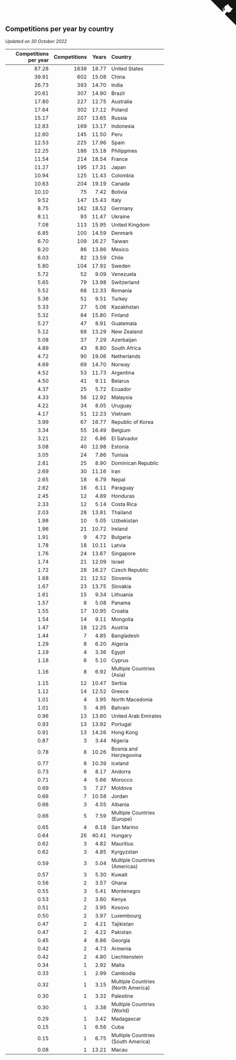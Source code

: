 ## Competitions per year by country

*Updated on 30 October 2022*

| Competitions per year | Competitions | Years | Country |
| ---: | ---: | ---: | :--- |
| 87.28 | 1638 | 18.77 | United States |
| 39.91 | 602 | 15.08 | China |
| 26.73 | 393 | 14.70 | India |
| 20.61 | 307 | 14.90 | Brazil |
| 17.80 | 227 | 12.75 | Australia |
| 17.64 | 302 | 17.12 | Poland |
| 15.17 | 207 | 13.65 | Russia |
| 12.83 | 169 | 13.17 | Indonesia |
| 12.60 | 145 | 11.50 | Peru |
| 12.53 | 225 | 17.96 | Spain |
| 12.25 | 186 | 15.18 | Philippines |
| 11.54 | 214 | 18.54 | France |
| 11.27 | 195 | 17.31 | Japan |
| 10.94 | 125 | 11.43 | Colombia |
| 10.63 | 204 | 19.19 | Canada |
| 10.10 | 75 | 7.42 | Bolivia |
| 9.52 | 147 | 15.43 | Italy |
| 8.75 | 162 | 18.52 | Germany |
| 8.11 | 93 | 11.47 | Ukraine |
| 7.08 | 113 | 15.95 | United Kingdom |
| 6.85 | 100 | 14.59 | Denmark |
| 6.70 | 109 | 16.27 | Taiwan |
| 6.20 | 86 | 13.86 | Mexico |
| 6.03 | 82 | 13.59 | Chile |
| 5.80 | 104 | 17.92 | Sweden |
| 5.72 | 52 | 9.09 | Venezuela |
| 5.65 | 79 | 13.98 | Switzerland |
| 5.52 | 68 | 12.33 | Romania |
| 5.36 | 51 | 9.51 | Turkey |
| 5.33 | 27 | 5.06 | Kazakhstan |
| 5.32 | 84 | 15.80 | Finland |
| 5.27 | 47 | 8.91 | Guatemala |
| 5.12 | 68 | 13.29 | New Zealand |
| 5.08 | 37 | 7.29 | Azerbaijan |
| 4.89 | 43 | 8.80 | South Africa |
| 4.72 | 90 | 19.06 | Netherlands |
| 4.69 | 69 | 14.70 | Norway |
| 4.52 | 53 | 11.73 | Argentina |
| 4.50 | 41 | 9.11 | Belarus |
| 4.37 | 25 | 5.72 | Ecuador |
| 4.33 | 56 | 12.92 | Malaysia |
| 4.22 | 34 | 8.05 | Uruguay |
| 4.17 | 51 | 12.23 | Vietnam |
| 3.99 | 67 | 16.77 | Republic of Korea |
| 3.34 | 55 | 16.49 | Belgium |
| 3.21 | 22 | 6.86 | El Salvador |
| 3.08 | 40 | 12.98 | Estonia |
| 3.05 | 24 | 7.86 | Tunisia |
| 2.81 | 25 | 8.90 | Dominican Republic |
| 2.69 | 30 | 11.16 | Iran |
| 2.65 | 18 | 6.79 | Nepal |
| 2.62 | 16 | 6.11 | Paraguay |
| 2.45 | 12 | 4.89 | Honduras |
| 2.33 | 12 | 5.14 | Costa Rica |
| 2.03 | 28 | 13.81 | Thailand |
| 1.98 | 10 | 5.05 | Uzbekistan |
| 1.96 | 21 | 10.72 | Ireland |
| 1.91 | 9 | 4.72 | Bulgaria |
| 1.78 | 18 | 10.11 | Latvia |
| 1.76 | 24 | 13.67 | Singapore |
| 1.74 | 21 | 12.09 | Israel |
| 1.72 | 28 | 16.27 | Czech Republic |
| 1.68 | 21 | 12.52 | Slovenia |
| 1.67 | 23 | 13.75 | Slovakia |
| 1.61 | 15 | 9.34 | Lithuania |
| 1.57 | 8 | 5.08 | Panama |
| 1.55 | 17 | 10.95 | Croatia |
| 1.54 | 14 | 9.11 | Mongolia |
| 1.47 | 18 | 12.25 | Austria |
| 1.44 | 7 | 4.85 | Bangladesh |
| 1.29 | 8 | 6.20 | Algeria |
| 1.19 | 4 | 3.36 | Egypt |
| 1.18 | 6 | 5.10 | Cyprus |
| 1.16 | 8 | 6.92 | Multiple Countries (Asia) |
| 1.15 | 12 | 10.47 | Serbia |
| 1.12 | 14 | 12.52 | Greece |
| 1.01 | 4 | 3.95 | North Macedonia |
| 1.01 | 5 | 4.95 | Bahrain |
| 0.96 | 13 | 13.60 | United Arab Emirates |
| 0.93 | 13 | 13.92 | Portugal |
| 0.91 | 13 | 14.26 | Hong Kong |
| 0.87 | 3 | 3.44 | Nigeria |
| 0.78 | 8 | 10.26 | Bosnia and Herzegovina |
| 0.77 | 8 | 10.39 | Iceland |
| 0.73 | 6 | 8.17 | Andorra |
| 0.71 | 4 | 5.66 | Morocco |
| 0.69 | 5 | 7.27 | Moldova |
| 0.66 | 7 | 10.58 | Jordan |
| 0.66 | 3 | 4.55 | Albania |
| 0.66 | 5 | 7.59 | Multiple Countries (Europe) |
| 0.65 | 4 | 6.18 | San Marino |
| 0.64 | 26 | 40.41 | Hungary |
| 0.62 | 3 | 4.82 | Mauritius |
| 0.62 | 3 | 4.85 | Kyrgyzstan |
| 0.59 | 3 | 5.04 | Multiple Countries (Americas) |
| 0.57 | 3 | 5.30 | Kuwait |
| 0.56 | 2 | 3.57 | Ghana |
| 0.55 | 3 | 5.41 | Montenegro |
| 0.53 | 2 | 3.80 | Kenya |
| 0.51 | 2 | 3.95 | Kosovo |
| 0.50 | 2 | 3.97 | Luxembourg |
| 0.47 | 2 | 4.21 | Tajikistan |
| 0.47 | 2 | 4.22 | Pakistan |
| 0.45 | 4 | 8.86 | Georgia |
| 0.42 | 2 | 4.73 | Armenia |
| 0.42 | 2 | 4.80 | Liechtenstein |
| 0.34 | 1 | 2.92 | Malta |
| 0.33 | 1 | 2.99 | Cambodia |
| 0.32 | 1 | 3.15 | Multiple Countries (North America) |
| 0.30 | 1 | 3.32 | Palestine |
| 0.30 | 1 | 3.38 | Multiple Countries (World) |
| 0.29 | 1 | 3.42 | Madagascar |
| 0.15 | 1 | 6.56 | Cuba |
| 0.15 | 1 | 6.75 | Multiple Countries (South America) |
| 0.08 | 1 | 13.21 | Macau |


<a href="https://github.com/JustinTimeCuber/wca_statistics" class="github-corner" aria-label="View source on Github"><svg width="80" height="80" viewBox="0 0 250 250" style="fill:#151513; color:#fff; position: absolute; top: 0; border: 0; right: 0;" aria-hidden="true"><path d="M0,0 L115,115 L130,115 L142,142 L250,250 L250,0 Z"></path><path d="M128.3,109.0 C113.8,99.7 119.0,89.6 119.0,89.6 C122.0,82.7 120.5,78.6 120.5,78.6 C119.2,72.0 123.4,76.3 123.4,76.3 C127.3,80.9 125.5,87.3 125.5,87.3 C122.9,97.6 130.6,101.9 134.4,103.2" fill="currentColor" style="transform-origin: 130px 106px;" class="octo-arm"></path><path d="M115.0,115.0 C114.9,115.1 118.7,116.5 119.8,115.4 L133.7,101.6 C136.9,99.2 139.9,98.4 142.2,98.6 C133.8,88.0 127.5,74.4 143.8,58.0 C148.5,53.4 154.0,51.2 159.7,51.0 C160.3,49.4 163.2,43.6 171.4,40.1 C171.4,40.1 176.1,42.5 178.8,56.2 C183.1,58.6 187.2,61.8 190.9,65.4 C194.5,69.0 197.7,73.2 200.1,77.6 C213.8,80.2 216.3,84.9 216.3,84.9 C212.7,93.1 206.9,96.0 205.4,96.6 C205.1,102.4 203.0,107.8 198.3,112.5 C181.9,128.9 168.3,122.5 157.7,114.1 C157.9,116.9 156.7,120.9 152.7,124.9 L141.0,136.5 C139.8,137.7 141.6,141.9 141.8,141.8 Z" fill="currentColor" class="octo-body"></path></svg></a><style>.github-corner:hover .octo-arm{animation:octocat-wave 560ms ease-in-out}@keyframes octocat-wave{0%,100%{transform:rotate(0)}20%,60%{transform:rotate(-25deg)}40%,80%{transform:rotate(10deg)}}@media (max-width:500px){.github-corner:hover .octo-arm{animation:none}.github-corner .octo-arm{animation:octocat-wave 560ms ease-in-out}}</style>
